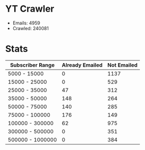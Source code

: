 # YT Crawler
- Emails: 4959
- Crawled: 240081

# Stats
| Subscriber Range  | Already Emailed | Not Emailed |
|-------|-------|-------|
| 5000 - 15000 | 0 | 1137 |
| 15000 - 25000 | 0 | 529 |
| 25000 - 35000 | 47 | 312 |
| 35000 - 50000 | 148 | 264 |
| 50000 - 75000 | 140 | 285 |
| 75000 - 100000 | 176 | 149 |
| 100000 - 300000 | 62 | 975 |
| 300000 - 500000 | 0 | 351 |
| 500000 - 1000000 | 0 | 384 |
